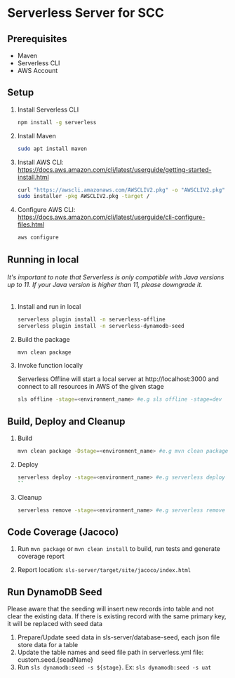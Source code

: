 # Serverless Server for SCC

## Prerequisites

* Maven
* Serverless CLI
* AWS Account

## Setup

1. Install Serverless CLI

    ```bash
    npm install -g serverless
    ```

2. Install Maven

    ```bash
    sudo apt install maven
    ```

3. Install AWS CLI: <https://docs.aws.amazon.com/cli/latest/userguide/getting-started-install.html>

    ```bash
    curl "https://awscli.amazonaws.com/AWSCLIV2.pkg" -o "AWSCLIV2.pkg"
    sudo installer -pkg AWSCLIV2.pkg -target /
    ```

4. Configure AWS CLI: <https://docs.aws.amazon.com/cli/latest/userguide/cli-configure-files.html>

    ```bash
    aws configure
    ```

## Running in local

###### It's important to note that Serverless is only compatible with Java versions up to 11. If your Java version is higher than 11, please downgrade it.

1. Install and run in local

    ```bash
    serverless plugin install -n serverless-offline
    serverless plugin install -n serverless-dynamodb-seed
    ```

2. Build the package
   ```bash
   mvn clean package
   ```

3. Invoke function locally

    Serverless Offline will start a local server at http://localhost:3000 and connect to all resources in AWS of the given stage

    ```bash
    sls offline -stage=<environment_name> #e.g sls offline -stage=dev
    ```

## Build, Deploy and Cleanup

1. Build

    ```bash
    mvn clean package -Dstage=<environment_name> #e.g mvn clean package -Dstage=dev
    ```

2. Deploy

    ```bash
    serverless deploy -stage=<environment_name> #e.g serverless deploy -stage=dev
    ``

3. Cleanup
  
    ```bash
    serverless remove -stage=<environment_name> #e.g serverless remove -stage=dev
    ```

## Code Coverage (Jacoco)

1. Run `mvn package` or `mvn clean install` to build, run tests and generate coverage report

2. Report location: `sls-server/target/site/jacoco/index.html`

## Run DynamoDB Seed

Please aware that the seeding will insert new records into table and not clear the existing data. If there is existing record with the same primary key, it will be replaced with seed data

1. Prepare/Update seed data in sls-server/database-seed, each json file store data for a table
2. Update the table names and seed file path in serverless.yml file: custom.seed.{seadName}
3. Run `sls dynamodb:seed -s ${stage}`. Ex: `sls dynamodb:seed -s uat`

